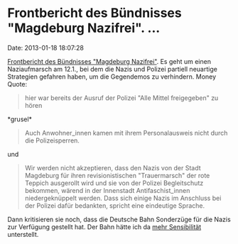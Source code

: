 Frontbericht des Bündnisses \"Magdeburg Nazifrei\". \...
========================================================

Date: 2013-01-18 18:07:28

[Frontbericht des Bündnisses \"Magdeburg
Nazifrei\"](http://magdeburg-nazifrei.com/?p=1234&lang=de). Es geht um
einen Naziaufmarsch am 12.1., bei dem die Nazis und Polizei partiell
neuartige Strategien gefahren haben, um die Gegendemos zu verhindern.
Money Quote:

> hier war bereits der Ausruf der Polizei "Alle Mittel freigegeben" zu
> hören

\*grusel\*

> Auch Anwohner\_innen kamen mit ihrem Personalausweis nicht durch die
> Polizeisperren.

und

> Wir werden nicht akzeptieren, dass den Nazis von der Stadt Magdeburg
> für ihren revisionistischen "Trauermarsch" der rote Teppich ausgerollt
> wird und sie von der Polizei Begleitschutz bekommen, wärend in der
> Innenstadt Antifaschist\_innen niedergeknüppelt werden. Dass sich
> einige Nazis im Anschluss bei der Polizei dafür bedankten, spricht
> eine eindeutige Sprache.

Dann kritisieren sie noch, dass die Deutsche Bahn Sonderzüge für die
Nazis zur Verfügung gestellt hat. Der Bahn hätte ich da [mehr
Sensibilität](http://de.wikipedia.org/wiki/Gedenkst%C3%A4tte_am_Nordbahnhof#Siehe_auch)
unterstellt.
